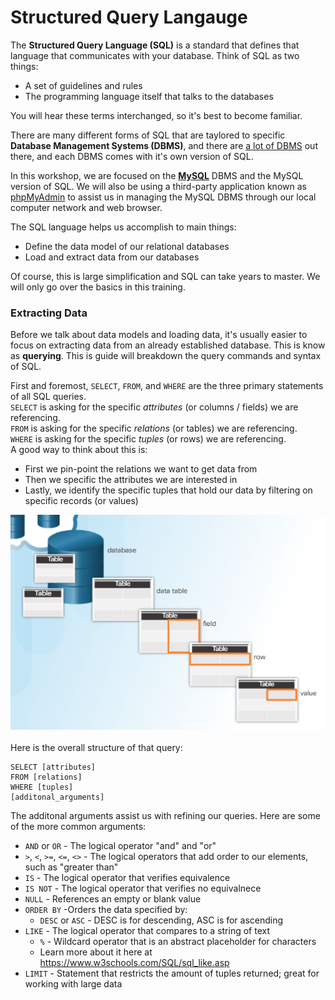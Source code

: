 # Structured Query Langauge

The __Structured Query Language (SQL)__ is a standard that defines that language that communicates with your database. Think of SQL as two things:
- A set of guidelines and rules
- The programming language itself that talks to the databases

You will hear these terms interchanged, so it's best to become familiar.

There are many different forms of SQL that are taylored to specific __Database Management Systems (DBMS)__, and there are [a lot of DBMS](https://www.sqlsplus.com/the-most-popular-database-management-systems-dbms-in-the-world-in-2020/) out there, and each DBMS comes with it's own version of SQL.

In this workshop, we are focused on the [__MySQL__](https://www.mysql.com/) DBMS and the MySQL version of SQL. We will also be using a third-party application known as  [phpMyAdmin](https://www.elegantthemes.com/blog/resources/a-quick-guide-to-phpmyadmin-and-how-you-can-use-it#:~:text=phpMyAdmin%20is%20an%20open-source%20tool%20built%20on%20PHP,to%20manage%20as%20many%20databases%20as%20you%20want.) to assist us in managing the MySQL DBMS through our local computer network and web browser.

The SQL language helps us accomplish to main things:
- Define the data model of our relational databases
- Load and extract data from our databases

Of course, this is large simplification and SQL can take years to master. We will only go over the basics in this training.


### Extracting Data

Before we talk about data models and loading data, it's usually easier to focus on extracting data from an already established database. This is know as __querying__. This is guide will breakdown the query commands and syntax of SQL.

First and foremost, `SELECT`, `FROM`, and `WHERE` are the three primary statements of all SQL queries. 
<br/>
`SELECT` is asking for the specific _attributes_ (or columns / fields) we are referencing. 
<br/>
`FROM` is asking for the specific _relations_ (or tables) we are referencing. 
<br/>
`WHERE` is asking for the specific _tuples_ (or rows) we are referencing.
<br/>
A good way to think about this is:
- First we pin-point the relations we want to get data from
- Then we specific the attributes we are interested in
- Lastly, we identify the specific tuples that hold our data by filtering on specific records (or values)

<img src="Screenshot 2021-06-30 153409.png">
<br/>
<br/>
Here is the overall structure of that query:

```
SELECT [attributes]
FROM [relations]
WHERE [tuples]
[additonal_arguments]
```

The additonal arguments assist us with refining our queries. Here are some of the more common arguments:
- `AND` or `OR` - The logical operator "and" and "or"
- `>`, `<`, `>=`, `<=`, `<>` - The logical operators that add order to our elements, such as "greater than"
- `IS` - The logical operator that verifies equivalence
- `IS NOT` - The logical operator that verifies no equivalnece
- `NULL` - References an empty or blank value
- `ORDER BY` -Orders the data specified by:
    - `DESC` or `ASC` - DESC is for descending, ASC is for ascending
- `LIKE` - The logical operator that compares to a string of text
    - `%` - Wildcard operator that is an abstract placeholder for characters
    -   Learn more about it here at https://www.w3schools.com/SQL/sql_like.asp
- `LIMIT` - Statement that restricts the amount of tuples returned; great for working with large data
